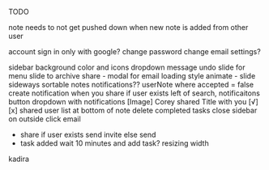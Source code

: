 TODO

note needs to not get pushed down when new note is added from other user

account
  sign in only with google?
  change password
  change email settings?

sidebar background color and icons
dropdown
message undo
slide for menu
slide to archive
share - modal for email
loading style
animate - slide sideways
sortable notes
notifications??
  userNote where accepted = false
  create notification when you share if user exists
  left of search, notificaitons button
  dropdown with notifications
    [Image] Corey shared Title with you [√][x]
shared user list at bottom of note
delete completed tasks
close sidebar on outside click
email
  - share
    if user exists
      send invite
    else
      send
  - task added
    wait 10 minutes and add task?
resizing width

kadira
